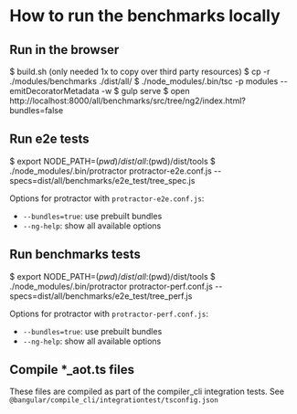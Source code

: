 # How to run the benchmarks locally

## Run in the browser
$ build.sh (only needed 1x to copy over third party resources)
$ cp -r ./modules/benchmarks ./dist/all/
$ ./node_modules/.bin/tsc -p modules --emitDecoratorMetadata -w
$ gulp serve
$ open http://localhost:8000/all/benchmarks/src/tree/ng2/index.html?bundles=false

## Run e2e tests
$ export NODE_PATH=$(pwd)/dist/all:$(pwd)/dist/tools
$ ./node_modules/.bin/protractor protractor-e2e.conf.js --specs=dist/all/benchmarks/e2e_test/tree_spec.js

Options for protractor with `protractor-e2e.conf.js`:
- `--bundles=true`: use prebuilt bundles
- `--ng-help`: show all available options

## Run benchmarks tests
$ export NODE_PATH=$(pwd)/dist/all:$(pwd)/dist/tools
$ ./node_modules/.bin/protractor protractor-perf.conf.js --specs=dist/all/benchmarks/e2e_test/tree_perf.js

Options for protractor with `protractor-perf.conf.js`:
- `--bundles=true`: use prebuilt bundles
- `--ng-help`: show all available options

## Compile *_aot.ts files

These files are compiled as part of the compiler_cli integration tests.
See `@bangular/compile_cli/integrationtest/tsconfig.json`
